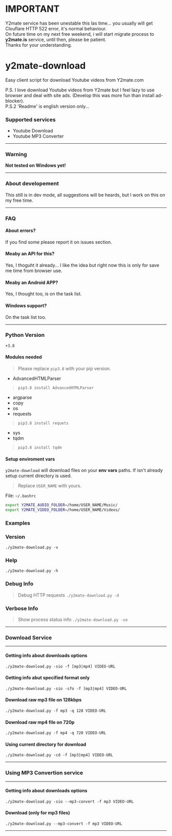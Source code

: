 # IMPORTANT
Y2mate service has been unestable this las time... you usually will get Clouflare HTTP 522 error, it's normal behaviour.
<br>On future time on my next free weekend, i will start migrate process to **y2mate.is** service, until then, please be patient.
<br>Thanks for your understanding.

# y2mate-download
Easy client script for download Youtube videos from Y2mate.com

P.S. I love download Youtube videos from Y2mate but I feel lazy to use browser and deal with site ads. (Develop this was more fun than install ad-blocker).
<br>
P.S.2 'Readme' is english version only...

### Supported services

- Youtube Download
- Youtube MP3 Converter

---
### Warning
**Not tested on Windows yet!**

---
### About developement

This still is in dev mode, all suggestions will be heards, but I work on this on my free time.

---
### FAQ

#### About errors?

If you find some please report it on issues section.

#### Meaby an API for this?

Yes, I thoguht it already... I like the idea but right now this is only for save me time from browser use.

#### Meaby an Android APP?

Yes, I thought too, is on the task list.

#### Windows support?

On the task list too.

---

### Python Version

`+3.8`

#### Modules needed
> Please replace `pip3.8` with your pip version.

- AdvancedHTMLParser
> `pip3.8 install AdvancedHTMLParser`

- argparse
- copy
- os
- requests
> `pip3.8 install requets`

- sys
- tqdm
> `pip3.8 install tqdm`

#### Setup enviroment vars

`y2mate-download` will download files on your **env vars** paths. If isn't already setup current directory is used.

> Replace `USER_NAME` with yours.

File: `~/.bashrc`

```bash
export Y2MATE_AUDIO_FOLDER=/home/USER_NAME/Music/
export Y2MATE_VIDEO_FOLDER=/home/USER_NAME/Videos/
```

### Examples

### Version
`./y2mate-download.py -v`

### Help
`./y2mate-download.py -h`

### Debug Info
> Debug HTTP requests
`./y2mate-download.py -d`

### Verbose Info
> Show process status info
`./y2mate-download.py -ve`

---

### Download Service

---
#### Getting info about downloads options
`./y2mate-download.py -sio -f [mp3|mp4] VIDEO-URL`

#### Getting info abut specified format only
`./y2mate-download.py -sio -sfo -f [mp3|mp4] VIDEO-URL`

#### Download raw mp3 file on 128kbps
`./y2mate-download.py -f mp3 -q 128 VIDEO-URL`

#### Download raw mp4 file on 720p
`./y2mate-download.py -f mp4 -q 720 VIDEO-URL`

#### Using current directory for download
`./y2mate-download.py -cd -f [mp3|mp4] VIDEO-URL`

---

### Using MP3 Convertion service
---
#### Getting info about downloads options
`./y2mate-download.py -sio --mp3-convert -f mp3 VIDEO-URL`

#### Download (only for mp3 files)
`./y2mate-download.py --mp3-convert -f mp3 VIDEO-URL`

---
